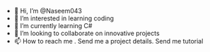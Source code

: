 - 👋 Hi, I’m @Naseem043
- 👀 I’m interested in learning coding
- 🌱 I’m currently learning C#
- 💞️ I’m looking to collaborate on innovative projects
- 📫 How to reach me .
     Send me a project details. Send me tutorial

<!---
Naseem043/Naseem043 is a ✨ special ✨ repository because its `README.md` (this file) appears on your GitHub profile.
You can click the Preview link to take a look at your changes.
--->

